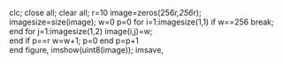 clc;
close all;
clear all;
r=10
image=zeros(256*r,256*r);
imagesize=size(image);
w=0
p=0
for i=1:imagesize(1,1) 
    if w==256
        break;
    end
    for j=1:imagesize(1,2)
           image(i,j)=w;            
    end
    if p==r
        w=w+1;
        p=0
    end
    p=p+1  
end
figure,
imshow(uint8(image));
imsave,